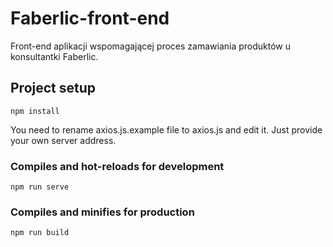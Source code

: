 # Faberlic-front-end
Front-end aplikacji wspomagającej proces zamawiania produktów u konsultantki Faberlic.

## Project setup
```
npm install
```
You need to rename axios.js.example file to axios.js and edit it. Just provide your own server address.

### Compiles and hot-reloads for development
```
npm run serve
```

### Compiles and minifies for production
```
npm run build
```